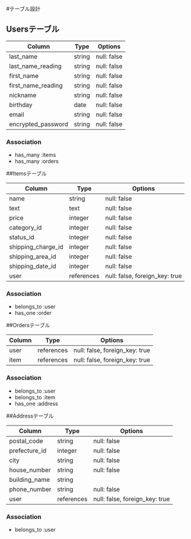 #テーブル設計

## Usersテーブル

| Column              | Type    | Options      |
| ------------------  | ------- | -------------|
| last_name           | string  | null: false  |
| last_name_reading   | string  | null: false  |
| first_name          | string  | null: false  |
| first_name_reading  | string  | null: false  |
| nickname            | string  | null: false  |
| birthday            | date    | null: false  |
| email               | string  | null: false  |
| encrypted_password  | string  | null: false  |

### Association

- has_many :items
- has_many :orders


##Itemsテーブル

| Column              | Type         | Options                         |
| --------------------| ------------ | --------------------------------|
| name                | string       | null: false                     |
| text                | text         | null: false                     |
| price               | integer      | null: false                     |
| category_id         | integer      | null: false                     |
| status_id           | integer      | null: false                     |
| shipping_charge_id  | integer      | null: false                     |
| shipping_area_id    | integer      | null: false                     |
| shipping_date_id    | integer      | null: false                     |
| user                | references   | null: false, foreign_key: true  |

### Association

- belongs_to :user
- has_one    :order


##Ordersテーブル

| Column           | Type         | Options                         |
| --------------   | ------------ | --------------------------------|
| user             | references   | null: false, foreign_key: true  |
| item             | references   | null: false, foreign_key: true  |

### Association

- belongs_to :user
- belongs_to :item
- has_one    :address

##Addressテーブル

| Column           | Type        | Options                         |
| --------------   | ------------| --------------------------------|
| postal_code      | string      | null: false                     |
| prefecture_id    | integer     | null: false                     |
| city             | string      | null: false                     |
| house_number     | string      | null: false                     |
| building_name    | string      |                                 |
| phone_number     | string      | null: false                     |
| user            | references   | null: false, foreign_key: true  |

### Association


- belongs_to :user